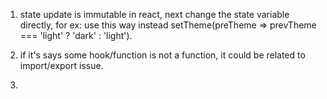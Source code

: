 1. state update is immutable in react, next change the state variable directly, for ex: use this way instead
setTheme(preTheme => prevTheme === 'light' ? 'dark' : 'light').

2. if it's says some hook/function is not a function, it could be related to import/export issue.

3. 